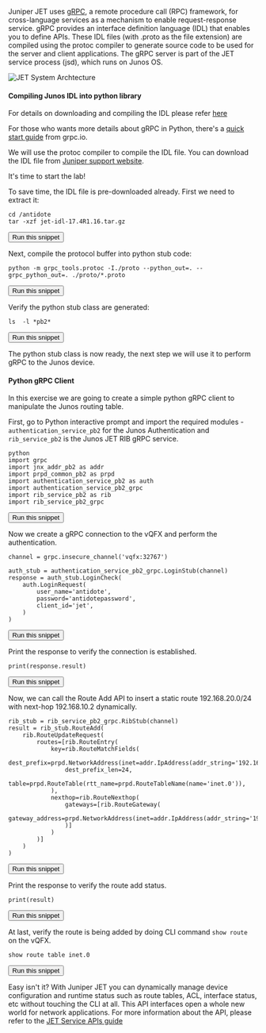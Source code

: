 Juniper JET uses <a href="http://www.grpc.io/" target="_blank">gRPC</a>, a remote procedure call (RPC) framework, for cross-language services as a mechanism to enable request-response service. gRPC provides an interface definition language (IDL) that enables you to define APIs. These IDL files (with .proto as the file extension) are compiled using the protoc compiler to generate source code to be used for the server and client applications. The gRPC server is part of the JET service process (jsd), which runs on Junos OS.

![JET System Archtecture](https://www.juniper.net/documentation/images/g043543.png)


#### Compiling Junos IDL into python library
For details on downloading and compiling the IDL please refer <a href="https://www.juniper.net/documentation/en_US/jet1.0/topics/task/jet-complie-idl-using-thrift.html" target="_blank">here</a>

For those who wants more details about gRPC in Python, there's a <a href="https://grpc.io/docs/quickstart/python.html" target="_blank">quick start guide</a> from grpc.io.

We will use the protoc compiler to compile the IDL file. You can download the IDL file from <a href="https://support.juniper.net/support/downloads/?p=jet" target="_blank">Juniper support website</a>.

It's time to start the lab!

To save time, the IDL file is pre-downloaded already. First we need to extract it:

```
cd /antidote
tar -xzf jet-idl-17.4R1.16.tar.gz
```
<button type="button" class="btn btn-primary btn-sm" onclick="runSnippetInTab('linux', this)">Run this snippet</button>

Next, compile the protocol buffer into python stub code:

```
python -m grpc_tools.protoc -I./proto --python_out=. --grpc_python_out=. ./proto/*.proto
```
<button type="button" class="btn btn-primary btn-sm" onclick="runSnippetInTab('linux', this)">Run this snippet</button>

Verify the python stub class are generated:

```
ls  -l *pb2*
```
<button type="button" class="btn btn-primary btn-sm" onclick="runSnippetInTab('linux', this)">Run this snippet</button>

The python stub class is now ready, the next step we will use it to perform gRPC to the Junos device.

#### Python gRPC Client
In this exercise  we are going to create a simple python gRPC client to manipulate the Junos routing table.

First, go to Python interactive prompt and import the required modules - `authentication_service_pb2` for the Junos Authentication and `rib_service_pb2` is the Junos JET RIB gRPC service.

```
python
import grpc
import jnx_addr_pb2 as addr
import prpd_common_pb2 as prpd
import authentication_service_pb2 as auth
import authentication_service_pb2_grpc
import rib_service_pb2 as rib
import rib_service_pb2_grpc
```
<button type="button" class="btn btn-primary btn-sm" onclick="runSnippetInTab('linux', this)">Run this snippet</button>

Now we create a gRPC connection to the vQFX and perform the authentication.

```
channel = grpc.insecure_channel('vqfx:32767')

auth_stub = authentication_service_pb2_grpc.LoginStub(channel)
response = auth_stub.LoginCheck(
    auth.LoginRequest(
        user_name='antidote',
        password='antidotepassword',
        client_id='jet',
    )
)
```
<button type="button" class="btn btn-primary btn-sm" onclick="runSnippetInTab('linux', this)">Run this snippet</button>

Print the response to verify the connection is established.

```
print(response.result)
```
<button type="button" class="btn btn-primary btn-sm" onclick="runSnippetInTab('linux', this)">Run this snippet</button>

Now, we can call the Route Add API to insert a static route 192.168.20.0/24 with next-hop 192.168.10.2 dynamically.

```
rib_stub = rib_service_pb2_grpc.RibStub(channel)
result = rib_stub.RouteAdd(
    rib.RouteUpdateRequest(
        routes=[rib.RouteEntry(
            key=rib.RouteMatchFields(
                dest_prefix=prpd.NetworkAddress(inet=addr.IpAddress(addr_string='192.168.20.0')),
                dest_prefix_len=24,
                table=prpd.RouteTable(rtt_name=prpd.RouteTableName(name='inet.0')),
            ),
            nexthop=rib.RouteNexthop(
                gateways=[rib.RouteGateway(
                    gateway_address=prpd.NetworkAddress(inet=addr.IpAddress(addr_string='192.168.10.2'))
                )]
            )
        )]
    )
)
```
<button type="button" class="btn btn-primary btn-sm" onclick="runSnippetInTab('linux', this)">Run this snippet</button>

Print the response to verify the route add status.
```
print(result)
```
<button type="button" class="btn btn-primary btn-sm" onclick="runSnippetInTab('linux', this)">Run this snippet</button>

At last, verify the route is being added by doing CLI command `show route` on the vQFX.

```
show route table inet.0
```
<button type="button" class="btn btn-primary btn-sm" onclick="runSnippetInTab('vqfx', this)">Run this snippet</button>

Easy isn't it? With Juniper JET you can dynamically manage device configuration and runtime status such as route tables, ACL, interface status, etc without touching the CLI at all. This API interfaces open a whole new world for network applications. For more information about the API, please refer to the <a href="https://www.juniper.net/documentation/en_US/jet18.2/topics/concept/jet-service-apis-overview.html" target="_blank">JET Service APIs guide</a>
